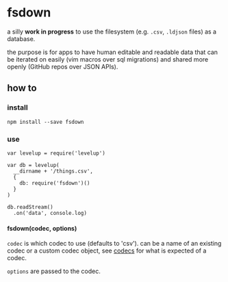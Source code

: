 # fsdown

a silly **work in progress** to use the filesystem (e.g. `.csv`, `.ldjson` files) as a database.

the purpose is for apps to have human editable and readable data that can be iterated on easily (vim macros over sql migrations) and shared more openly (GitHub repos over JSON APIs).

## how to

### install

```
npm install --save fsdown
```

### use

```
var levelup = require('levelup')

var db = levelup(
  __dirname + '/things.csv',
  {
    db: require('fsdown')()
  }
)

db.readStream()
  .on('data', console.log)
```

#### fsdown(codec, options)

`codec` is which codec to use (defaults to 'csv'). can be a name of an existing codec or a custom codec object, see [codecs](./codecs) for what is expected of a codec.

`options` are passed to the codec.
